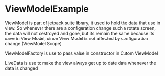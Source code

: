 # ViewModelExample
ViewModel is part of jetpack suite library, it used to hold the data that use in view. So whenever there are a configuration change such a rotate screen, the data will not destroyed and gone, but its remain the same because its save in View Model, since View Model is not affected by configuration change (ViewModel Scope)

ViewModelFactory is use to pass value in constructor in Cutom ViewModel

LiveData is use to make the view always get up to date data whenever the data is changed

